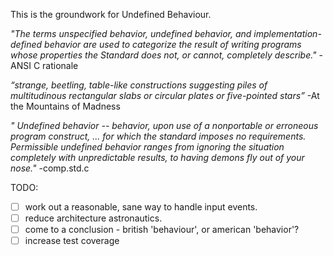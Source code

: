 This is the groundwork for Undefined Behaviour.

*"The terms unspecified behavior, undefined behavior, and implementation-defined behavior are used to categorize the result of writing programs whose properties the Standard does not, or cannot, completely describe."*
	-ANSI C rationale

*“strange, beetling, table-like constructions suggesting piles of multitudinous rectangular slabs or circular plates or five-pointed stars”*
	-At the Mountains of Madness



 *" Undefined behavior -- behavior, upon use of a nonportable or erroneous program construct, ... for which the standard imposes no requirements.  Permissible undefined behavior ranges from ignoring the situation completely with unpredictable results, to having demons fly out of your nose."*
	 -comp.std.c





	

TODO: 
- [ ] work out a reasonable, sane way to handle input events.
- [ ] reduce architecture astronautics.
- [ ] come to a conclusion - british 'behaviour', or american 'behavior'? 
- [ ] increase test coverage
